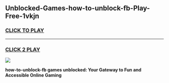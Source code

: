 
## Unblocked-Games-how-to-unblock-fb-Play-Free-1vkjn
<h3>
<a href="https://premium76.site?title=how-to-unblock-fb&ref=21A">CLICK TO PLAY</a></h3>
<hr>

<h3>
<a href="https://premium76.site?title=how-to-unblock-fb&ref=21A">CLICK 2 PLAY</a>
  
</h3>

<a href="https://premium76.site?title=how-to-unblock-fb&ref=21A"><img src="https://clearcache.store/games.png"></a>


**how-to-unblock-fb games unblocked: Your Gateway to Fun and Accessible Online Gaming**
